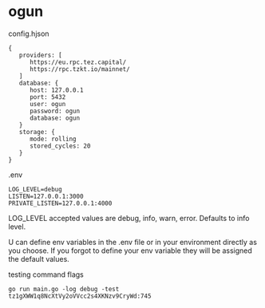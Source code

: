 # ogun

config.hjson
```hjson
{
   providers: [
      https://eu.rpc.tez.capital/
      https://rpc.tzkt.io/mainnet/
   ]
   database: {
      host: 127.0.0.1
      port: 5432
      user: ogun
      password: ogun
      database: ogun
   }
   storage: {
      mode: rolling
      stored_cycles: 20
   }
}
```

.env
```
LOG_LEVEL=debug
LISTEN=127.0.0.1:3000
PRIVATE_LISTEN=127.0.0.1:4000

```

LOG_LEVEL accepted values are debug, info, warn, error. Defaults to info level.

U can define env variables in the .env file or in your environment directly as you choose. If you forgot to define your env variable they will be assigned the default values.

testing command flags
```
go run main.go -log debug -test tz1gXWW1q8NcXtVy2oVVcc2s4XKNzv9CryWd:745
```